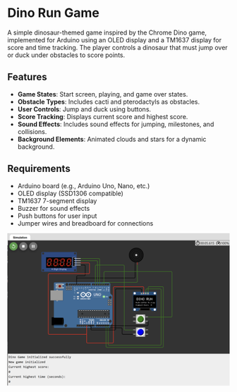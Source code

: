 # Dino Run Game

A simple dinosaur-themed game inspired by the Chrome Dino game, implemented for Arduino using an OLED display and a TM1637 display for score and time tracking. The player controls a dinosaur that must jump over or duck under obstacles to score points.

## Features

- **Game States**: Start screen, playing, and game over states.
- **Obstacle Types**: Includes cacti and pterodactyls as obstacles.
- **User  Controls**: Jump and duck using buttons.
- **Score Tracking**: Displays current score and highest score.
- **Sound Effects**: Includes sound effects for jumping, milestones, and collisions.
- **Background Elements**: Animated clouds and stars for a dynamic background.

## Requirements

- Arduino board (e.g., Arduino Uno, Nano, etc.)
- OLED display (SSD1306 compatible)
- TM1637 7-segment display
- Buzzer for sound effects
- Push buttons for user input
- Jumper wires and breadboard for connections

![Alt text for the image](start.png) 
